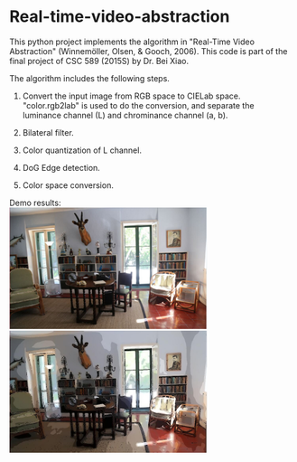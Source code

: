 # Real-time-video-abstraction
This python project implements the algorithm in "Real-Time Video Abstraction" (Winnemöller, Olsen, & Gooch, 2006).
This code is part of the final project of CSC 589 (2015S) by Dr. Bei Xiao.


The algorithm includes the following steps.
1) Convert the input image from RGB space to CIELab space.
    "color.rgb2lab" is used to do the conversion, and separate the luminance channel (L) and chrominance channel (a, b).

2) Bilateral filter.
3) Color quantization of L channel.
4) DoG Edge detection.
5) Color space conversion.


Demo results:
<br>
<img src="https://github.com/BumbleBee0819/Real-time-video-abstraction/blob/master/results/TestImage1.jpg" width="350"/> <img src="https://github.com/BumbleBee0819/Real-time-video-abstraction/blob/master/results/Final1.jpg" width="350"/>

